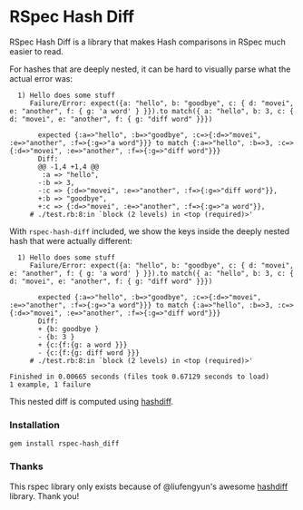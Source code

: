 # RSpec Hash Diff

RSpec Hash Diff is a library that makes Hash comparisons in RSpec much easier to read.

For hashes that are deeply nested, it can be hard to visually parse what the actual error was:

```
  1) Hello does some stuff
     Failure/Error: expect({a: "hello", b: "goodbye", c: { d: "movei", e: "another", f: { g: 'a word' } }}).to match({ a: "hello", b: 3, c: { d: "movei", e: "another", f: { g: "diff word" }}})

       expected {:a=>"hello", :b=>"goodbye", :c=>{:d=>"movei", :e=>"another", :f=>{:g=>"a word"}}} to match {:a=>"hello", :b=>3, :c=>{:d=>"movei", :e=>"another", :f=>{:g=>"diff word"}}}
       Diff:
       @@ -1,4 +1,4 @@
        :a => "hello",
       -:b => 3,
       -:c => {:d=>"movei", :e=>"another", :f=>{:g=>"diff word"}},
       +:b => "goodbye",
       +:c => {:d=>"movei", :e=>"another", :f=>{:g=>"a word"}},
     # ./test.rb:8:in `block (2 levels) in <top (required)>'
```

With `rspec-hash-diff` included, we show the keys inside the deeply nested hash that were actually different:

```
  1) Hello does some stuff
     Failure/Error: expect({a: "hello", b: "goodbye", c: { d: "movei", e: "another", f: { g: 'a word' } }}).to match({ a: "hello", b: 3, c: { d: "movei", e: "another", f: { g: "diff word" }}})

       expected {:a=>"hello", :b=>"goodbye", :c=>{:d=>"movei", :e=>"another", :f=>{:g=>"a word"}}} to match {:a=>"hello", :b=>3, :c=>{:d=>"movei", :e=>"another", :f=>{:g=>"diff word"}}}
       Diff:
       + {b: goodbye }
       - {b: 3 }
       + {c:{f:{g: a word }}}
       - {c:{f:{g: diff word }}}
     # ./test.rb:8:in `block (2 levels) in <top (required)>'

Finished in 0.00665 seconds (files took 0.67129 seconds to load)
1 example, 1 failure
```

This nested diff is computed using [hashdiff](https://github.com/liufengyun/hashdiff).


### Installation

`gem install rspec-hash_diff`

### Thanks

This rspec library only exists because of @liufengyun's awesome [hashdiff](https://github.com/liufengyun/hashdiff) library. Thank you!



